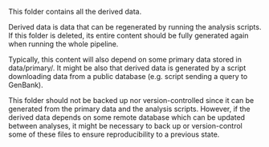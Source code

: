 This folder contains all the derived data.

Derived data is data that can be regenerated by running the analysis
scripts. If this folder is deleted, its entire content should be fully
generated again when running the whole pipeline.

Typically, this content will also depend on some primary data stored in
data/primary/. It might be also that derived data is generated by a script
downloading data from a public database (e.g. script sending a query to
GenBank).

This folder should not be backed up nor version-controlled since it can be
generated from the primary data and the analysis scripts. However, if the
derived data depends on some remote database which can be updated between
analyses, it might be necessary to back up or version-control some of these
files to ensure reproducibility to a previous state.
